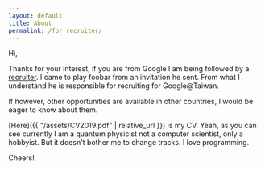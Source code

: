```yaml
---
layout: default
title: About
permalink: /for_recruiter/
---
```


Hi,

Thanks for your interest, if you are from Google I am being followed by a [recruiter](mailto:richow@google.com). 
I came to play foobar from an invitation he sent. From what I understand he is responsible for recruiting for Google@Taiwan.

If however, other opportunities are available in other countries, I would be eager to know about them.

[Here]({{ "/assets/CV2019.pdf" | relative_url }}) is my CV. 
Yeah, as you can see currently I am a quantum physicist not a computer scientist, only a hobbyist. But it doesn't bother me to change tracks. 
I love programming.

Cheers!
